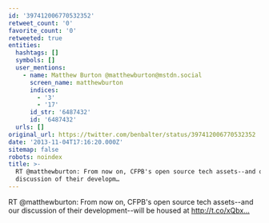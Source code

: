 ```yaml
---
id: '397412006770532352'
retweet_count: '0'
favorite_count: '0'
retweeted: true
entities:
  hashtags: []
  symbols: []
  user_mentions:
    - name: Matthew Burton @matthewburton@mstdn.social
      screen_name: matthewburton
      indices:
        - '3'
        - '17'
      id_str: '6487432'
      id: '6487432'
  urls: []
original_url: https://twitter.com/benbalter/status/397412006770532352
date: '2013-11-04T17:16:20.000Z'
sitemap: false
robots: noindex
title: >-
  RT @matthewburton: From now on, CFPB's open source tech assets--and our
  discussion of their developm…
---
```


RT @matthewburton: From now on, CFPB's open source tech assets--and our discussion of their development--will be housed at http://t.co/xQbx…